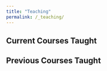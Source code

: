 ```yaml
---
title: "Teaching"
permalink: /_teaching/
---
```


## Current Courses Taught

## Previous Courses Taught

